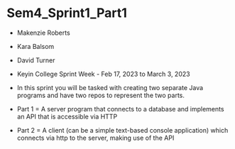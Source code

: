 # Sem4_Sprint1_Part1

- Makenzie Roberts
- Kara Balsom
- David Turner

- Keyin College Sprint Week - Feb 17, 2023 to March 3, 2023
- In this sprint you will be tasked with creating two separate Java programs and have two repos to represent the two parts. 
- Part 1 = A server program that connects to a database and implements an API that is accessible via HTTP
- Part 2 = A client (can be a simple text-based console application) which connects via http to the server, making use of the API

